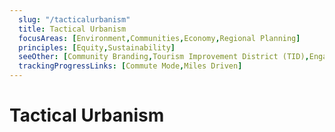 ```yaml
---
  slug: "/tacticalurbanism"
  title: Tactical Urbanism 
  focusAreas: [Environment,Communities,Economy,Regional Planning]
  principles: [Equity,Sustainability]
  seeOther: [Community Branding,Tourism Improvement District (TID),Engaging with Underserved Communities,Public Participation,Community Engagement]
  trackingProgressLinks: [Commute Mode,Miles Driven]
---
```

# Tactical Urbanism